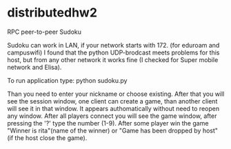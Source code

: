 # distributedhw2
RPC peer-to-peer Sudoku

Sudoku can work in LAN, if your network starts with 172. (for eduroam and campuswifi) I found that the python UDP-brodcast meets problems for this host, but from any other network it works fine (I checked for Super mobile network and Elisa).

To run application type: 
	python sudoku.py

Than you need to enter your nickname or choose existing. After that you will see the session window, one client can create a game, than another client will see it in that window. It appears authomatically without need to reopen any window.
After all players connect you will see the game window, after pressing the '?' type the number (1-9). After some player win the game "Winner is rita"(name of the winner) or "Game has been dropped by host" (if the host close the game).
